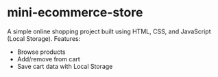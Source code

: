 # mini-ecommerce-store
A simple online shopping project built using HTML, CSS, and JavaScript (Local Storage).
Features:
- Browse products
- Add/remove from cart
- Save cart data with Local Storage
